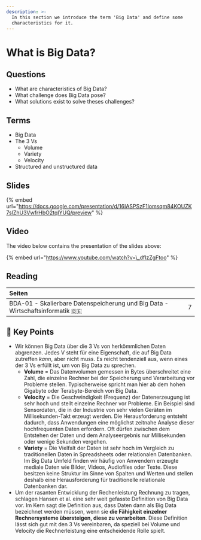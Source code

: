 ```yaml
---
description: >-
  In this section we introduce the term 'Big Data' and define some
  characteristics for it.
---
```


# What is Big Data?

## Questions

* What are characteristics of Big Data?
* What challenge does Big Data pose?
* What solutions exist to solve theses challenges?

## Terms

* Big Data
* The 3 Vs
  * ​Volume
  * Variety
  * Velocity
* Structured and unstructured data

## Slides

{% embed url="https://docs.google.com/presentation/d/16IASPSzF1lomsqm84KOUZK7slZhU3VwfrHbO2tqIYUQ/preview" %}

## Video

The video below contains the presentation of the slides above:

{% embed url="https://www.youtube.com/watch?v=\_dflzZgFtoo" %}



## Reading

| Seiten |  |
| :--- | :--- |
| BDA-01 - Skalierbare Datenspeicherung und Big Data - Wirtschaftsinformatik 🇩🇪  | 7 |

## 🔑 Key Points

* Wir können Big Data über die 3 Vs von herkömmlichen Daten abgrenzen. Jedes V steht für eine Eigenschaft, die auf Big Data zutreffen _kann_, aber nicht muss. Es reicht tendenziell aus, wenn eines der 3 Vs erfüllt ist, um von Big Data zu sprechen. 
  * **Volume** = Das Datenvolumen gemessen in Bytes überschreitet eine Zahl, die einzelne Rechner bei der Speicherung und Verarbeitung vor Probleme stellen. Typischerweise spricht man hier ab dem hohen Gigabyte oder Terabyte-Bereich von Big Data. 
  * **Velocity** = Die Geschwindigkeit \(Frequenz\) der Datenerzeugung ist sehr hoch und stellt einzelne Rechner vor Probleme. Ein Beispiel sind Sensordaten, die in der Industrie von sehr vielen Geräten im Millisekunden-Takt erzeugt werden. Die Herausforderung entsteht dadurch, dass Anwendungen eine möglichst zeitnahe Analyse dieser hochfrequenten Daten erfordern. Oft dürfen zwischen dem Entstehen der Daten und dem Analyseergebnis nur Millisekunden oder wenige Sekunden vergehen. 
  * **Variety** = Die Vielfalt der Daten ist sehr hoch im Vergleich zu traditionellen Daten in Spreadsheets oder relationalen Datenbanken. Im Big Data Umfeld finden wir häufig von Anwendern erzeugte mediale Daten wie Bilder, Videos, Audiofiles oder Texte. Diese besitzen keine Struktur im Sinne von Spalten und Werten und stellen deshalb eine Herausforderung für traditionelle relationale Datenbanken dar. 
* Um der rasanten Entwicklung der Rechenleistung Rechnung zu tragen, schlagen Hansen et al. eine sehr weit gefasste Definition von Big Data vor. Im Kern sagt die Definition aus, dass Daten dann als Big Data bezeichnet werden müssen, wenn sie **die Fähigkeit einzelner Rechnersysteme übersteigen, diese zu verarbeiten**. Diese Definition lässt sich gut mit den 3 Vs vereinbaren, da speziell bei Volume und Velocity die Rechnerleistung eine entscheidende Rolle spielt.


